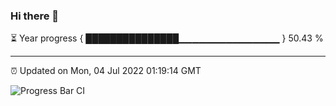### Hi there 👋

⏳ Year progress { ███████████████▁▁▁▁▁▁▁▁▁▁▁▁▁▁▁ } 50.43 %

---

⏰ Updated on Mon, 04 Jul 2022 01:19:14 GMT

![Progress Bar CI](https://github.com/liununu/liununu/workflows/Progress%20Bar%20CI/badge.svg)
